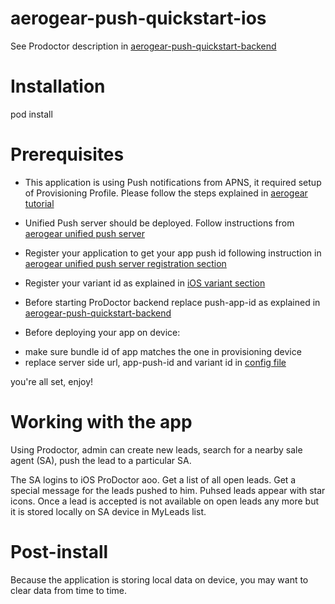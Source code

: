 aerogear-push-quickstart-ios
============================

See Prodoctor description in [aerogear-push-quickstart-backend](https://github.com/aerogear/aerogear-push-quickstart-backend/blob/master/readme.md#description-of-the-application)

Installation
===========
 pod install
 
Prerequisites
=============
* This application is using Push notifications from APNS, it required setup of Provisioning Profile. 
Please follow the steps explained in [aerogear tutorial](http://aerogear.org/docs/guides/aerogear-push-ios/)

* Unified Push server should be deployed. Follow instructions from [aerogear unified push server](https://github.com/aerogear/aerogear-unified-push-server)

* Register your application to get your app push id following instruction in [aerogear unified push server registration section](https://github.com/aerogear/aerogear-unified-push-server#register-push-app)

* Register your variant id as explained in [iOS variant section](https://github.com/aerogear/aerogear-unified-push-server#ios-variant)

* Before starting ProDoctor backend replace push-app-id as explained in [aerogear-push-quickstart-backend](https://github.com/aerogear/aerogear-push-quickstart-backend#setting-the-pushapplicationid-and-the-push-server-url)

* Before deploying your app on device:
- make sure bundle id of app matches the one in provisioning device
- replace server side url, app-push-id and variant id in [config file](https://github.com/aerogear/aerogear-push-quickstart-ios/blob/master/ProDoctor/ProDoctor/Classes/Config/AGConfig.h)

you're all set, enjoy!

Working with the app
====================
Using Prodoctor, admin can create new leads, search for a nearby sale agent (SA), push the lead to a particular SA.

The SA logins to iOS ProDoctor aoo. Get a list of all open leads. Get a special message for the leads pushed to him. Puhsed leads appear with star icons. Once a lead is accepted is not available on open leads any more but it is stored locally on SA device
in MyLeads list. 

Post-install
============
Because the application is storing local data on device, you may want to clear data from time to time. 

